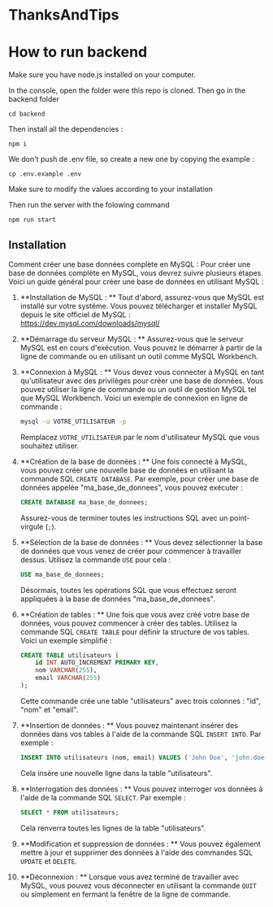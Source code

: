 # ThanksAndTips

# How to run backend

Make sure you have node.js installed on your computer.

In the console, open the folder were this repo is cloned. Then go in the backend folder

`cd backend`

Then install all the dependencies :

`npm i`

We don't push de .env file, so create a new one by copying the example :

`cp .env.example .env`

Make sure to modify the values according to your installation

Then run the server with the folowing command

`npm run start`

## Installation

Comment créer une base données complète en MySQL :
Pour créer une base de données complète en MySQL, vous devrez suivre plusieurs étapes. Voici un guide général pour créer une base de données en utilisant MySQL :

1. **Installation de MySQL : ** Tout d'abord, assurez-vous que MySQL est installé sur votre système. Vous pouvez télécharger et installer MySQL depuis le site officiel de MySQL : https://dev.mysql.com/downloads/mysql/

2. **Démarrage du serveur MySQL : ** Assurez-vous que le serveur MySQL est en cours d'exécution. Vous pouvez le démarrer à partir de la ligne de commande ou en utilisant un outil comme MySQL Workbench.

3. **Connexion à MySQL : ** Vous devez vous connecter à MySQL en tant qu'utilisateur avec des privilèges pour créer une base de données. Vous pouvez utiliser la ligne de commande ou un outil de gestion MySQL tel que MySQL Workbench. Voici un exemple de connexion en ligne de commande :

   ```bash
   mysql -u VOTRE_UTILISATEUR -p
   ```

   Remplacez `VOTRE_UTILISATEUR` par le nom d'utilisateur MySQL que vous souhaitez utiliser.

4. **Création de la base de données : ** Une fois connecté à MySQL, vous pouvez créer une nouvelle base de données en utilisant la commande SQL `CREATE DATABASE`. Par exemple, pour créer une base de données appelée "ma_base_de_donnees", vous pouvez exécuter :

   ```sql
   CREATE DATABASE ma_base_de_donnees;
   ```

   Assurez-vous de terminer toutes les instructions SQL avec un point-virgule (`;`).

5. **Sélection de la base de données : ** Vous devez sélectionner la base de données que vous venez de créer pour commencer à travailler dessus. Utilisez la commande `USE` pour cela :

   ```sql
   USE ma_base_de_donnees;
   ```

   Désormais, toutes les opérations SQL que vous effectuez seront appliquées à la base de données "ma_base_de_donnees".

6. **Création de tables : ** Une fois que vous avez créé votre base de données, vous pouvez commencer à créer des tables. Utilisez la commande SQL `CREATE TABLE` pour définir la structure de vos tables. Voici un exemple simplifié :

   ```sql
   CREATE TABLE utilisateurs (
       id INT AUTO_INCREMENT PRIMARY KEY,
       nom VARCHAR(255),
       email VARCHAR(255)
   );
   ```

   Cette commande crée une table "utilisateurs" avec trois colonnes : "id", "nom" et "email".

7. **Insertion de données : ** Vous pouvez maintenant insérer des données dans vos tables à l'aide de la commande SQL `INSERT INTO`. Par exemple :

   ```sql
   INSERT INTO utilisateurs (nom, email) VALUES ('John Doe', 'john.doe@example.com');
   ```

   Cela insère une nouvelle ligne dans la table "utilisateurs".

8. **Interrogation des données : ** Vous pouvez interroger vos données à l'aide de la commande SQL `SELECT`. Par exemple :

   ```sql
   SELECT * FROM utilisateurs;
   ```

   Cela renverra toutes les lignes de la table "utilisateurs".

9. **Modification et suppression de données : ** Vous pouvez également mettre à jour et supprimer des données à l'aide des commandes SQL `UPDATE` et `DELETE`.

10. **Déconnexion : ** Lorsque vous avez terminé de travailler avec MySQL, vous pouvez vous déconnecter en utilisant la commande `QUIT` ou simplement en fermant la fenêtre de la ligne de commande.
